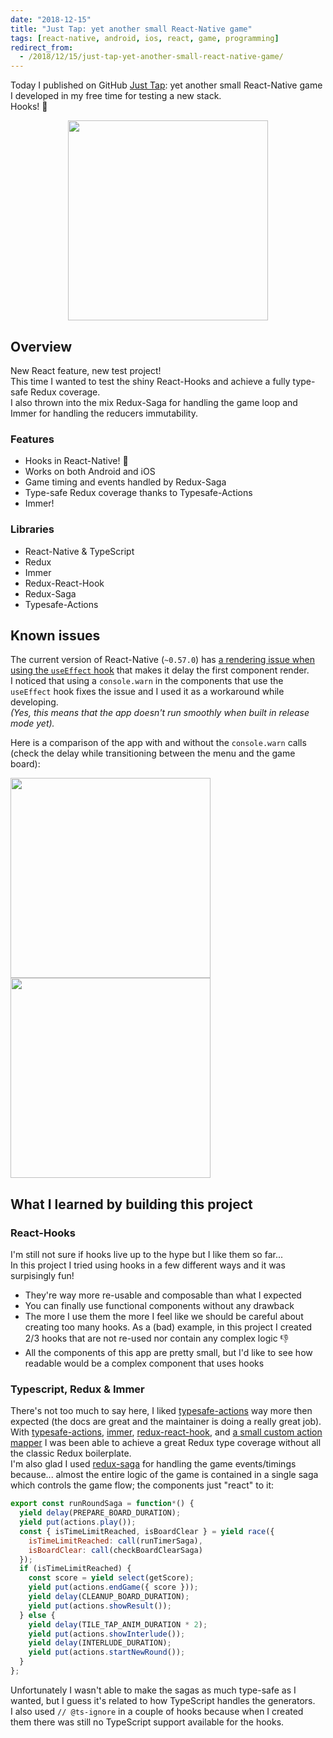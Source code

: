 ```yaml
---
date: "2018-12-15"
title: "Just Tap: yet another small React-Native game"
tags: [react-native, android, ios, react, game, programming]
redirect_from:
  - /2018/12/15/just-tap-yet-another-small-react-native-game/
---
```


Today I published on GitHub [Just Tap](https://github.com/mmazzarolo/just-tap): yet another small React-Native game I developed in my free time for testing a new stack.  
Hooks! 🎣

<p align="center">
<img src="https://github.com/mmazzarolo/just-tap/raw/master/.github/title.png" width="320"></img>
</p>

## Overview

New React feature, new test project!  
This time I wanted to test the shiny React-Hooks and achieve a fully type-safe Redux coverage.  
I also thrown into the mix Redux-Saga for handling the game loop and Immer for handling the reducers immutability.

### Features

- Hooks in React-Native! 🎣
- Works on both Android and iOS
- Game timing and events handled by Redux-Saga
- Type-safe Redux coverage thanks to Typesafe-Actions
- Immer!

### Libraries

- React-Native & TypeScript
- Redux
- Immer
- Redux-React-Hook
- Redux-Saga
- Typesafe-Actions

## Known issues

The current version of React-Native (`~0.57.0`) has [a rendering issue when using the `useEffect` hook](https://github.com/facebook/react-native/issues/21967#issuecomment-437118881) that makes it delay the first component render.  
I noticed that using a `console.warn` in the components that use the `useEffect` hook fixes the issue and I used it as a workaround while developing.  
_(Yes, this means that the app doesn't run smoothly when built in release mode yet)._

Here is a comparison of the app with and without the `console.warn` calls (check the delay while transitioning between the menu and the game board):

<div class="float-images">
<img src="https://github.com/mmazzarolo/just-tap/raw/master/.github/with-warn.gif" width="320"></img>
<img src="https://github.com/mmazzarolo/just-tap/raw/master/.github/without-warn.gif" width="320"></img>
</div>

## What I learned by building this project

### React-Hooks

I'm still not sure if hooks live up to the hype but I like them so far...  
In this project I tried using hooks in a few different ways and it was surpisingly fun!

- They're way more re-usable and composable than what I expected
- You can finally use functional components without any drawback
- The more I use them the more I feel like we should be careful about creating too many hooks. As a (bad) example, in this project I created 2/3 hooks that are not re-used nor contain any complex logic 👎
- All the components of this app are pretty small, but I'd like to see how readable would be a complex component that uses hooks

### Typescript, Redux & Immer

There's not too much to say here, I liked [typesafe-actions](https://github.com/piotrwitek/typesafe-actions) way more then expected (the docs are great and the maintainer is doing a really great job).  
With [typesafe-actions](https://github.com/piotrwitek/typesafe-actions), [immer](https://github.com/mweststrate/immer), [redux-react-hook](https://github.com/facebookincubator/redux-react-hook), and [a small custom action mapper](./src/utils/useMappedActions.ts) I was been able to achieve a great Redux type coverage without all the classic Redux boilerplate.  
I'm also glad I used [redux-saga](https://github.com/redux-saga/redux-saga) for handling the game events/timings because... almost the entire logic of the game is contained in a single saga which controls the game flow; the components just "react" to it:

```javascript
export const runRoundSaga = function*() {
  yield delay(PREPARE_BOARD_DURATION);
  yield put(actions.play());
  const { isTimeLimitReached, isBoardClear } = yield race({
    isTimeLimitReached: call(runTimerSaga),
    isBoardClear: call(checkBoardClearSaga)
  });
  if (isTimeLimitReached) {
    const score = yield select(getScore);
    yield put(actions.endGame({ score }));
    yield delay(CLEANUP_BOARD_DURATION);
    yield put(actions.showResult());
  } else {
    yield delay(TILE_TAP_ANIM_DURATION * 2);
    yield put(actions.showInterlude());
    yield delay(INTERLUDE_DURATION);
    yield put(actions.startNewRound());
  }
};
```

Unfortunately I wasn't able to make the sagas as much type-safe as I wanted, but I guess it's related to how TypeScript handles the generators.  
I also used `// @ts-ignore` in a couple of hooks because when I created them there was still no TypeScript support available for the hooks.
